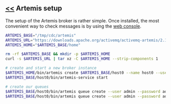 ## [<<](/README.md) Artemis setup

The setup of the Artemis broker is rather simple.
Once installed, the most convenient way to check messages is by using the [web console](http://localhost:8161/console).
```sh
ARTEMIS_BASE="/tmp/cdc/artemis"
ARTEMIS_URL="https://downloads.apache.org/activemq/activemq-artemis/2.11.0/apache-artemis-2.11.0-bin.tar.gz"
ARTEMIS_HOME="$ARTEMIS_BASE/home"

rm -rf $ARTEMIS_BASE && mkdir -p $ARTEMIS_HOME
curl -s $ARTEMIS_URL | tar xz -C $ARTEMIS_HOME --strip-components 1

# create and start a new broker instance
$ARTEMIS_HOME/bin/artemis create $ARTEMIS_BASE/host0 --name host0 --user admin --password admin --require-login
$ARTEMIS_BASE/host0/bin/artemis-service start

# create our queues
$ARTEMIS_BASE/host0/bin/artemis queue create --user admin --password admin --name CustomersJSON --auto-create-address --anycast --durable --silent
$ARTEMIS_BASE/host0/bin/artemis queue create --user admin --password admin --name CustomersXML --auto-create-address --anycast --durable --silent
```
